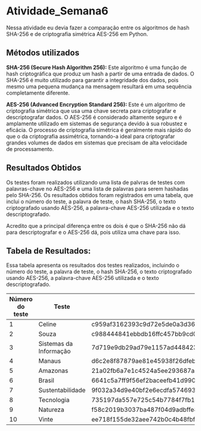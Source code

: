 # Atividade_Semana6

Nessa atividade eu devia fazer a comparação entre os algoritmos de hash SHA-256 e de criptografia simétrica AES-256 em Python.

## Métodos utilizados
**SHA-256 (Secure Hash Algorithm 256):** Este algoritmo é uma função de hash criptográfica que produz um hash a partir de uma entrada de dados. O SHA-256 é muito utilizado para garantir a integridade dos dados, pois mesmo uma pequena mudança na mensagem resultará em uma sequência completamente diferente.

**AES-256 (Advanced Encryption Standard 256):** Este é um algoritmo de criptografia simétrica que usa uma chave secreta para criptografar e descriptografar dados. O AES-256 é considerado altamente seguro e é amplamente utilizado em sistemas de segurança devido à sua robustez e eficácia. O processo de criptografia simétrica é geralmente mais rápido do que o da criptografia assimétrica, tornando-a ideal para criptografar grandes volumes de dados em sistemas que precisam de alta velocidade de processamento.

## Resultados Obtidos
Os testes foram realizados utilizando uma lista de palvras de testes com palavras-chave no AES-256 e uma lista de palavras para serem hashadas pelo SHA-256. Os resultados obtidos foram registrados em uma tabela, que inclui o número do teste, a palavra de teste, o hash SHA-256, o texto criptografado usando AES-256, a palavra-chave AES-256 utilizada e o texto descriptografado.

Acredito que a principal diferença entre os dois é que o SHA-256 não dá para descriptografar e o AES-256 dá, pois utiliza uma chave para isso.

## Tabela de Resultados:
Essa tabela apresenta os resultados dos testes realizados, incluindo o número do teste, a palavra de teste, o hash SHA-256, o texto criptografado usando AES-256, a palavra-chave AES-256 utilizada e o texto descriptografado.

| Número do teste | Teste                   | SHA-256                                                          | AES-256 (Criptografado)                           | Palavra-chave AES-256 | AES-256 (Descriptografado) |
|-----------------|-------------------------|------------------------------------------------------------------|--------------------------------------------------|------------------------|----------------------------|
| 1               | Celine                  | c959af3162393c9d72e5de0a3d3681f742246f8625df4cda9bea482503331f22 | 7db430509777                                      | Nome                   | Celine                     |
| 2               | Souza                   | c988444841ebbdb16ffc457bb9cd0de514d15d677a7a7fda419ccc85e0fffce5 | 8dfd7186c1                                        | Sobrenome              | Souza                      |
| 3               | Sistemas da Informação  | 7d719e9db29ad79e1157ad448423e300a40dbfd6b75dc5dea6c582cc8e822d36 | 31a5e2fe1e148afc2006439d50b12e96b7b58e4f6da7a139 | Curso                  | Sistemas da Informação    |
| 4               | Manaus                  | d6c2e8f87879ae81e45938f26dfebad6c20e8ebe8f38cf725f271446ae945906 | 251439eff0e0                                      | Cidade                 | Manaus                     |
| 5               | Amazonas                | 21a02fb6a7e1c4524a5ee293687a78d524a5ddebef2a6073684c227eaf4918da | 7312c08c3f17a78e                                  | Estado                 | Amazonas                   |
| 6               | Brasil                  | 6641c5a7ff9f56ef2baceefb41d9906583b9816a7b3e9c4c23773646be584caf | cb5c0b61bfe1                                      | Nacionalidade          | Brasil                     |
| 7               | Sustentabilidade        | 9f032a34d9e40bf2e6ecdfa574693726e9e2742540cef3fa0ac0b6b2ec194c12 | 6245ef62fb457bdece9f64f64962a5da                  | Interesse1             | Sustentabilidade           |
| 8               | Tecnologia              | 735197da557e725c54b7784f7fb14918f9fa563c1b82b7dff726e064839ff3e2 | 691d2e418425767f1e88                              | Interesse2             | Tecnologia                 |
| 9               | Natureza                | f58c2019b3037ba487f04d9adbffe8cfb855aaa993aa6b449baea92046ece21f | 85080cd810200d93                                  | Interesse3             | Natureza                   |
| 10              | Vinte                   | ee718f155de32aee742b0c4b48fbff00de1beee9f595ded81e2f68d1ba0af139 | 40438c2fbd                                        | Idade                  | Vinte                      |

